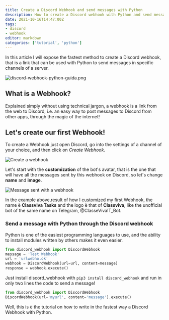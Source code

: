 ```yaml
---
title: Create a Discord Webhook and send messages with Python
description: How to create a Discord webhook with Python and send messages through it
date: 2021-10-16T14:47:00Z
tags:
- discord
- webhook
editor: markdown
categories: ['tutorial', 'python']
---
```



In this article I will expose the fastest method to create a Discord webhook, that is a link that can be used with Python to send messages in specific channels of a server. 

<!--more-->

![discord-webhook-python-guida.png](/blog/discord-webhook-python-guida.png)

## What is a Webhook?

Explained simply without using technical jargon, a webhook is a link from the web to Discord, i.e. an easy way to post messages to Discord from other apps, through the magic of the internet!

## Let's create our first Webhook!

To create a Webhook just open Discord, go into the settings of a channel of your choice, and then click on *Create Webhook*.

![Create a webhook](/blog/creare-webhook.png)

Let's start with the **customization** of the bot's avatar, that is the one that will have all the messages sent by this webhook on Discord, so let's change **name** and **image**.

![Message sent with a webhook](/blog/inviare-messaggio-webhook.png)

In the example above,result of how I customized my first Webhook, the name &egrave; **Classviva Tasks** and the logo &egrave; that of **Classviva**, like the unofficial bot of the same name on Telegram, @ClasseVivaIT\_Bot.

### Send a message with Python through the Discord webhook

Python is one of the easiest programming languages to use, and the ability to install modules written by others makes it even easier.

```python
from discord_webhook import DiscordWebhook
message = 'Test Webhook'
url = 'urlwebho.ok'
webhook = DiscordWebhook(url=url, content=message)
response = webhook.execute()
```

Just install discord_webhook with `pip3 install discord_webhook` and run in only two lines the code to send a message!

```python
from discord_webhook import DiscordWebhook
DiscordWebhook(url='myurl', content='message').execute()
```

Well, this is &egrave; the tutorial on how to write in the fastest way a Discord Webhook with Python. 
